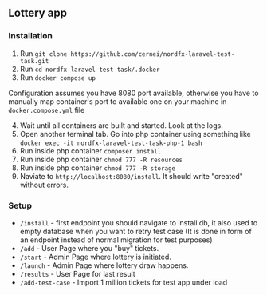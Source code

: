 ## Lottery app

### Installation

1) Run `git clone https://github.com/cernei/nordfx-laravel-test-task.git`
2) Run `cd nordfx-laravel-test-task/.docker`
3) Run `docker compose up`

Configuration assumes you have 8080 port available, otherwise you have to manually map container's port to available one on your machine in `docker.compose.yml` file

4) Wait until all containers are built and started. Look at the logs.
5) Open another terminal tab. Go into php container using something like `docker exec -it nordfx-laravel-test-task-php-1 bash`
6) Run inside php container `composer install`
7) Run inside php container `chmod 777 -R resources`
8) Run inside php container `chmod 777 -R storage`
9) Naviate to `http://localhost:8080/install`. It should write "created" without errors.

### Setup

 - `/install` - first endpoint you should navigate to install db, it also used to empty database when you want to retry test case
   (It is done in form of an endpoint instead of normal migration for test purposes)
 - `/add` - User Page where you "buy" tickets.
 - `/start` - Admin Page where lottery is initiated.
 - `/launch` - Admin Page where lottery draw happens.
 - `/results` - User Page for last result
 - `/add-test-case` - Import 1 million tickets for test app under load
